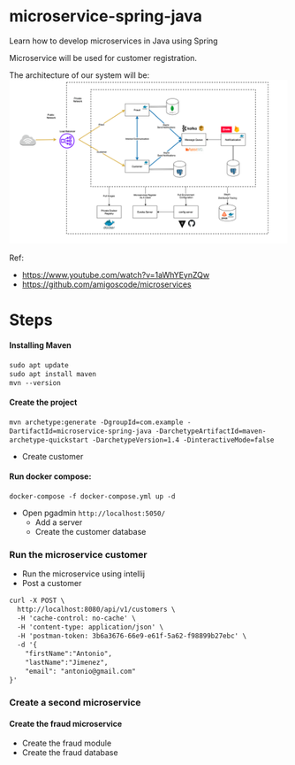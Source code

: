 # microservice-spring-java

Learn how to develop microservices in Java using Spring

Microservice will be used for customer registration.

The architecture of our system will be:
![img.png](img/architecture.png)

Ref:

- https://www.youtube.com/watch?v=1aWhYEynZQw
- https://github.com/amigoscode/microservices

# Steps

#### Installing Maven

```
sudo apt update
sudo apt install maven
mvn --version
```

#### Create the project
```
mvn archetype:generate -DgroupId=com.example -DartifactId=microservice-spring-java -DarchetypeArtifactId=maven-archetype-quickstart -DarchetypeVersion=1.4 -DinteractiveMode=false
```
- Create customer

#### Run docker compose:
```
docker-compose -f docker-compose.yml up -d
```
- Open pgadmin `http://localhost:5050/`
  - Add a server
  - Create the customer database

### Run the microservice customer
- Run the microservice using intellij
- Post a customer
```
curl -X POST \
  http://localhost:8080/api/v1/customers \
  -H 'cache-control: no-cache' \
  -H 'content-type: application/json' \
  -H 'postman-token: 3b6a3676-66e9-e61f-5a62-f98899b27ebc' \
  -d '{
	"firstName":"Antonio",
	"lastName":"Jimenez",
	"email": "antonio@gmail.com"
}'
```

### Create a second microservice
#### Create the fraud microservice
- Create the fraud module
- Create the fraud database
